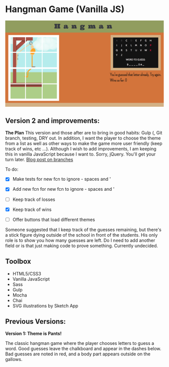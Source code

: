 # Hangman Game (Vanilla JS)

![Screenshot of a hangman game set in a classroom](hangman.png)

## Version 2 and improvements:

**The Plan**
This version and those after are to bring in good habits: Gulp (, Git branch, testing, DRY out.
In addition, I want the player to choose the theme from a list as well as other ways to make the game more user friendly (keep track of wins, etc ...).
Although I wish to add improvements, I am keeping this in vanilla JavaScript because I want to. Sorry, jQuery. You'll get your turn later.
[Blog post on branches]('http://ihatetoast.io/2018/08/18/gitty-up-with-baby-steps/')

To do:

-[x] Make tests for new fcn to ignore - spaces and '

-[x] Add new fcn for new fcn to ignore - spaces and '

-[ ] Keep track of losses

-[x] Keep track of wins

-[ ] Offer buttons that load different themes

Someone suggested that I keep track of the guesses remaining, but there's a stick figure dying outside of the school in front of the students. His only role is to show you how many guesses are left. Do I need to add another field or is that just making code to prove something. Currently undecided.

## Toolbox

- HTML5/CSS3
- Vanilla JavaScript
- Sass
- Gulp
- Mocha
- Chai
- SVG illustrations by Sketch App

## Previous Versions:

**Version 1: Theme is Pants!**

The classic hangman game where the player chooses letters to guess a word. Good guesses leave the chalkboard and appear in the dashes below. Bad guesses are noted in red, and a body part appears outside on the gallows.
